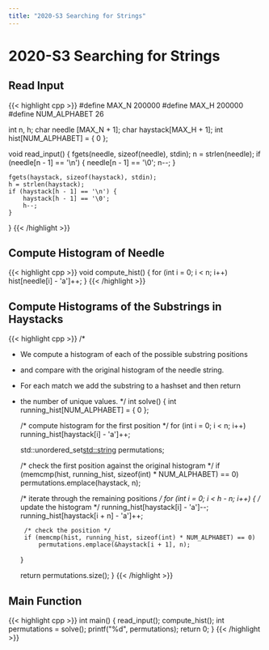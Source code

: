 ```yaml
---
title: "2020-S3 Searching for Strings"
---
```


# 2020-S3 Searching for Strings

## Read Input

{{< highlight cpp >}}
#define MAX_N 200000
#define MAX_H 200000
#define NUM_ALPHABET 26

int  n, h;
char needle  [MAX_N + 1];
char haystack[MAX_H + 1];
int  hist[NUM_ALPHABET] = { 0 };

void read_input() {
	fgets(needle, sizeof(needle), stdin);
	n = strlen(needle);
	if (needle[n - 1] == '\n') {
		needle[n - 1] == '\0';
		n--;
	}

	fgets(haystack, sizeof(haystack), stdin);
	h = strlen(haystack);
	if (haystack[h - 1] == '\n') {
		haystack[h - 1] == '\0';
		h--;
	}
}
{{< /highlight >}}

## Compute Histogram of Needle

{{< highlight cpp >}}
void compute_hist() {
	for (int i = 0; i < n; i++)
		hist[needle[i] - 'a']++;
}
{{< /highlight >}}

## Compute Histograms of the Substrings in Haystacks

{{< highlight cpp >}}
/*
 * We compute a histogram of each of the possible substring positions
 * and compare with the original histogram of the needle string.
 * For each match we add the substring to a hashset and then return
 * the number of unique values.
 */
int solve() {
	int running_hist[NUM_ALPHABET] = { 0 };

	/* compute histogram for the first position */
	for (int i = 0; i < n; i++)
		running_hist[haystack[i] - 'a']++;

	std::unordered_set<std::string> permutations;

	/* check the first position against the original histogram */
	if (memcmp(hist, running_hist, sizeof(int) * NUM_ALPHABET) == 0)
		permutations.emplace(haystack, n);

	/* iterate through the remaining positions */
	for (int i = 0; i < h - n; i++) {
		/* update the histogram */
		running_hist[haystack[i]     - 'a']--;
		running_hist[haystack[i + n] - 'a']++;
		
		/* check the position */
		if (memcmp(hist, running_hist, sizeof(int) * NUM_ALPHABET) == 0)
			permutations.emplace(&haystack[i + 1], n);
	}

	return permutations.size();
}
{{< /highlight >}}

## Main Function

{{< highlight cpp >}}
int main() {
	read_input();
	compute_hist();
	int permutations = solve();
	printf("%d", permutations);
	return 0;
}
{{< /highlight >}}
